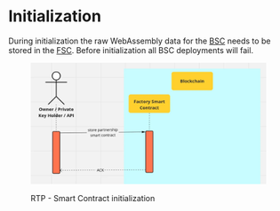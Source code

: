 # Initialization

During initialization the raw WebAssembly data for the [BSC](../actors/bank-smart-contract.md) needs to be stored in the [FSC](../actors/factory-smart-contract.md). Before initialization all BSC deployments will fail.

<figure><img src="../.gitbook/assets/rtp-init.webp" alt=""><figcaption><p>RTP - Smart Contract initialization</p></figcaption></figure>

